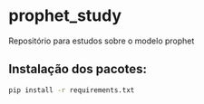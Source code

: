 # prophet_study
Repositório para estudos sobre o modelo prophet

## Instalação dos pacotes:
```bash
pip install -r requirements.txt
```